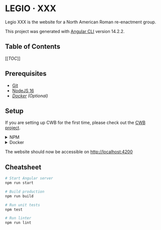 # LEGIO · XXX
Legio XXX is the website for a North American Roman re-enactment group.

This project was generated with [Angular CLI](https://github.com/angular/angular-cli) version 14.2.2.

## Table of Contents
[[_TOC_]]

## Prerequisites
- [Git](https://git-scm.com/book/en/v2/Getting-Started-Installing-Git)
- [NodeJS 16](https://nodejs.org/en/)
- _[Docker](https://docs.docker.com/install/) (Optional)_

## Setup
If you are setting up CWB for the first time, please check out the [CWB project](https://gitlab.psdcitywide.com/cwb/cwb).

<details>
<summary>NPM</summary>

1. Install the dependencies: `npm install`
2. Start the Angular server: `npm run start`
</details>

<details>
<summary>Docker</summary>

1. Build the docker image: `docker build -t legio-xxx:<TAG> .`
2. Start the new image: `docker run -p 4200:80 legio-xxx:<TAG>`

</details>

The website should now be accessible on [http://localhost:4200](http://localhost:4200)

## Cheatsheet
```bash
# Start Angular server
npm run start

# Build production
npm run build

# Run unit tests
npm test

# Run linter
npm run lint
```

